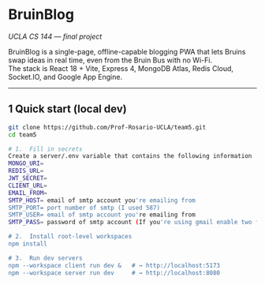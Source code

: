 # BruinBlog  
_UCLA CS 144 — final project_

BruinBlog is a single-page, offline-capable blogging PWA that lets Bruins swap
ideas in real time, even from the Bruin Bus with no Wi-Fi.  
The stack is React 18 + Vite, Express 4, MongoDB Atlas, Redis Cloud, Socket.IO,
and Google App Engine.

---

## 1  Quick start (local dev)

```bash
git clone https://github.com/Prof-Rosario-UCLA/team5.git
cd team5

# 1.  Fill in secrets
Create a server/.env variable that contains the following information
MONGO_URI=
REDIS_URL=
JWT_SECRET=
CLIENT_URL=
EMAIL_FROM=
SMTP_HOST= email of smtp account you're emailing from
SMTP_PORT= port number of smtp (I used 587)
SMTP_USER= email of smtp account you're emailing from
SMTP_PASS= password of smtp account (If you're using gmail enable two factor authentication and then create an app password)

# 2.  Install root-level workspaces
npm install

# 3.  Run dev servers
npm --workspace client run dev &   # → http://localhost:5173
npm --workspace server run dev     # → http://localhost:8080
